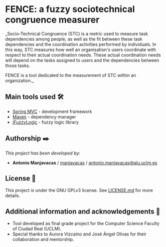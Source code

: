 # FENCE: a fuzzy sociotechnical congruence measurer

_Socio-Technical Congruence (STC) is a metric used to measure task dependencies among people, as well as the fit between these task dependencies and the coordination activities performed by individuals. In this way, STC measures how well an organisation's users coordinate with respect to their actual coordination needs. These actual coordination needs will depend on the tasks assigned to users and the dependencies between those tasks.

FENCE is a tool dedicated to the measurement of STC within an organization._

## Main tools used 🛠️

* [Spring MVC](https://spring.io/projects/spring-framework) - development framework
* [Maven](https://maven.apache.org/) - dependency manager
* [jFuzzyLogic](http://jfuzzylogic.sourceforge.net/html/index.html) - fuzzy logic library

## Authorship ✒️

_This project has been developed by:_

* **Antonio Manjavacas** / [manjavacas](https://github.com/manjavacas) / antonio.manjavacas@alu.uclm.es

## License 📄

This project is under the GNU GPLv3 license. See [LICENSE.md](LICENSE.md) for more details.

## Additional information and acknowledgements 🎁

* Tool developed as final grade project for the Computer Science Faculty of Ciudad Real (UCLM).
* Special thanks to Aurora Vizcaíno and José Ángel Olivas for their collaboration and mentorship.
